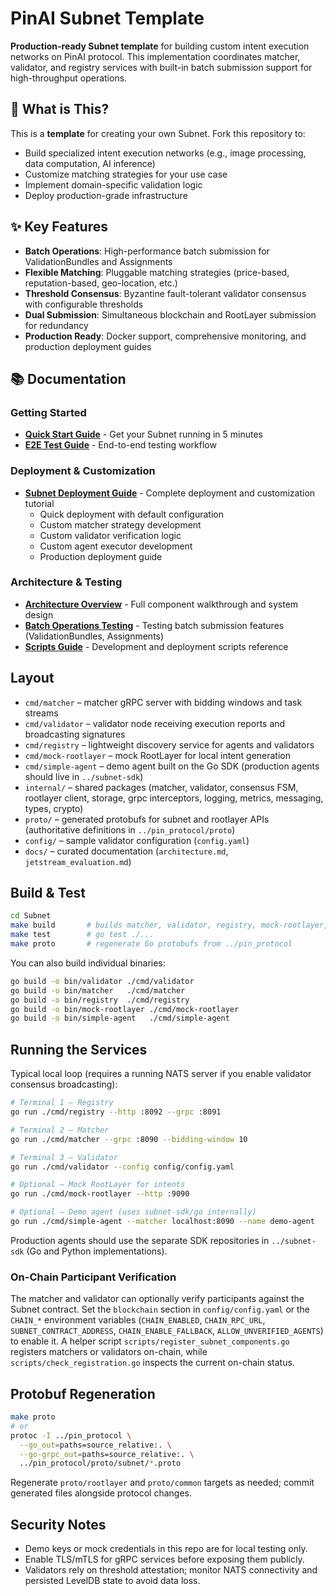 # PinAI Subnet Template

**Production-ready Subnet template** for building custom intent execution networks on PinAI protocol. This implementation coordinates matcher, validator, and registry services with built-in batch submission support for high-throughput operations.

## 🚀 What is This?

This is a **template** for creating your own Subnet. Fork this repository to:
- Build specialized intent execution networks (e.g., image processing, data computation, AI inference)
- Customize matching strategies for your use case
- Implement domain-specific validation logic
- Deploy production-grade infrastructure

## ✨ Key Features

- **Batch Operations**: High-performance batch submission for ValidationBundles and Assignments
- **Flexible Matching**: Pluggable matching strategies (price-based, reputation-based, geo-location, etc.)
- **Threshold Consensus**: Byzantine fault-tolerant validator consensus with configurable thresholds
- **Dual Submission**: Simultaneous blockchain and RootLayer submission for redundancy
- **Production Ready**: Docker support, comprehensive monitoring, and production deployment guides

## 📚 Documentation

### Getting Started
- **[Quick Start Guide](docs/quick_start.md)** - Get your Subnet running in 5 minutes
- **[E2E Test Guide](docs/e2e_test_guide.md)** - End-to-end testing workflow

### Deployment & Customization
- **[Subnet Deployment Guide](docs/subnet_deployment_guide.md)** - Complete deployment and customization tutorial
  - Quick deployment with default configuration
  - Custom matcher strategy development
  - Custom validator verification logic
  - Custom agent executor development
  - Production deployment guide

### Architecture & Testing
- **[Architecture Overview](docs/architecture.md)** - Full component walkthrough and system design
- **[Batch Operations Testing](docs/batch_test.md)** - Testing batch submission features (ValidationBundles, Assignments)
- **[Scripts Guide](docs/scripts_guide.md)** - Development and deployment scripts reference

## Layout

- `cmd/matcher` – matcher gRPC server with bidding windows and task streams
- `cmd/validator` – validator node receiving execution reports and broadcasting signatures
- `cmd/registry` – lightweight discovery service for agents and validators
- `cmd/mock-rootlayer` – mock RootLayer for local intent generation
- `cmd/simple-agent` – demo agent built on the Go SDK (production agents should live in `../subnet-sdk`)
- `internal/` – shared packages (matcher, validator, consensus FSM, rootlayer client, storage, grpc interceptors, logging, metrics, messaging, types, crypto)
- `proto/` – generated protobufs for subnet and rootlayer APIs (authoritative definitions in `../pin_protocol/proto`)
- `config/` – sample validator configuration (`config.yaml`)
- `docs/` – curated documentation (`architecture.md`, `jetstream_evaluation.md`)

## Build & Test

```bash
cd Subnet
make build       # builds matcher, validator, registry, mock-rootlayer, simple-agent
make test        # go test ./...
make proto       # regenerate Go protobufs from ../pin_protocol
```

You can also build individual binaries:

```bash
go build -o bin/validator ./cmd/validator
go build -o bin/matcher   ./cmd/matcher
go build -o bin/registry  ./cmd/registry
go build -o bin/mock-rootlayer ./cmd/mock-rootlayer
go build -o bin/simple-agent   ./cmd/simple-agent
```

## Running the Services

Typical local loop (requires a running NATS server if you enable validator consensus broadcasting):

```bash
# Terminal 1 – Registry
go run ./cmd/registry --http :8092 --grpc :8091

# Terminal 2 – Matcher
go run ./cmd/matcher --grpc :8090 --bidding-window 10

# Terminal 3 – Validator
go run ./cmd/validator --config config/config.yaml

# Optional – Mock RootLayer for intents
go run ./cmd/mock-rootlayer --http :9090

# Optional – Demo agent (uses subnet-sdk/go internally)
go run ./cmd/simple-agent --matcher localhost:8090 --name demo-agent
```

Production agents should use the separate SDK repositories in `../subnet-sdk` (Go and Python implementations).

### On-Chain Participant Verification

The matcher and validator can optionally verify participants against the Subnet contract. Set the `blockchain` section in `config/config.yaml` or the `CHAIN_*` environment variables (`CHAIN_ENABLED`, `CHAIN_RPC_URL`, `SUBNET_CONTRACT_ADDRESS`, `CHAIN_ENABLE_FALLBACK`, `ALLOW_UNVERIFIED_AGENTS`) to enable it. A helper script `scripts/register_subnet_components.go` registers matchers or validators on-chain, while `scripts/check_registration.go` inspects the current on-chain status.

## Protobuf Regeneration

```bash
make proto
# or
protoc -I ../pin_protocol \
  --go_out=paths=source_relative:. \
  --go-grpc_out=paths=source_relative:. \
  ../pin_protocol/proto/subnet/*.proto
```

Regenerate `proto/rootlayer` and `proto/common` targets as needed; commit generated files alongside protocol changes.

## Security Notes

- Demo keys or mock credentials in this repo are for local testing only.
- Enable TLS/mTLS for gRPC services before exposing them publicly.
- Validators rely on threshold attestation; monitor NATS connectivity and persisted LevelDB state to avoid data loss.
